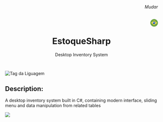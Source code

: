 ###### <div align=right>Mudar</div>
<a href="https://github.com/rafaelrvital/EstoqueSharp/blob/main/README_PT-BR.md"><img src="https://github.com/rafaelrvital/rafaelrvital/blob/main/assets/flags/br.png" width="25" align="right" title="Mudar para português"></a>

<br>

<div align=center>

# EstoqueSharp

Desktop Inventory System

</div><br>

![Tag da Liguagem](https://img.shields.io/badge/Visual%20Studio-CSharp-orange)

## Description:

A desktop inventory system built in C#, containing modern interface, sliding menu and data manipulation from related tables

![](https://github.com/rafaelrvital/EstoqueSharp/Estoque.gif)